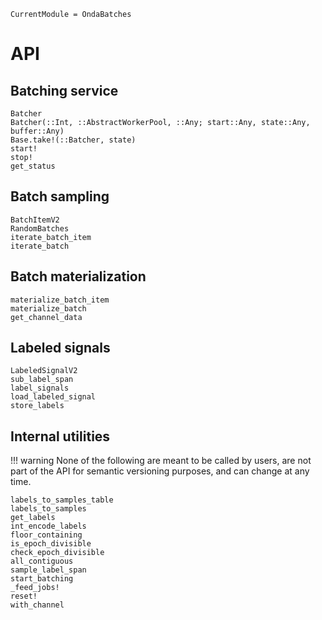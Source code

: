 ```@meta
CurrentModule = OndaBatches
```

# API

## Batching service

```@docs
Batcher
Batcher(::Int, ::AbstractWorkerPool, ::Any; start::Any, state::Any, buffer::Any)
Base.take!(::Batcher, state)
start!
stop!
get_status
```

## Batch sampling

```@docs
BatchItemV2
RandomBatches
iterate_batch_item
iterate_batch
```

## Batch materialization

```@docs
materialize_batch_item
materialize_batch
get_channel_data
```

## Labeled signals

```@docs
LabeledSignalV2
sub_label_span
label_signals
load_labeled_signal
store_labels
```

## Internal utilities

!!! warning
    None of the following are meant to be called by users, are not part of the
    API for semantic versioning purposes, and can change at any time.

```@docs
labels_to_samples_table
labels_to_samples
get_labels
int_encode_labels
floor_containing
is_epoch_divisible
check_epoch_divisible
all_contiguous
sample_label_span
start_batching
_feed_jobs!
reset!
with_channel
```
